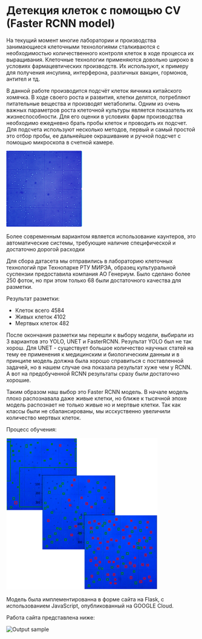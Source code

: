 # Детекция клеток с помощью CV (Faster RCNN model)

На текущий момент многие лаборатории и производства занимающиеся клеточными технологиями сталкиваются с необходимостью количественного контроля клеток в ходе процесса их выращивания. Клеточные технологии применяются довольно широко в условиях фармацевтических производств. Их используют, к примеру для получения инсулина, интерферона, различных вакцин, гормонов, антител и тд.

В данной работе производится подсчёт клеток яичника китайского хомячка. В ходе своего роста и развития, клетки делятся, потребляют питательные вещества и производят метаболиты. Одним из очень важных параметров роста клеточной культуры является показатель их жизнеспособности. Для его оценки в условиях фарм производства необходимо ежедневно брать пробы клеток и проводить их подсчет. Для подсчета используют несколько методов, первый и самый простой это отбор пробы, ее дальнейшее окрашивание и ручной подсчет с помощью микроскопа в счетной камере.

<img src="https://github.com/njarkih/cells_counter/blob/main/presentation/cells_example.PNG" width="200" height="200">

Более современным вариантом является использование каунтеров, это автоматические системы, требующие наличие специфической и достаточно дорогой расходки

Для сбора датасета мы отправились в лабораторию клеточных технологий при Технопарке РТУ МИРЭА, образец культуральной суспензии предоставила компания АО Генериум. Было сделано более 250 фоток, но при этом только 68 были достаточного качества для разметки. 

Результат разметки:
  - Клеток всего 4584
  - Живых клеток 4102
  - Мертвых клеток 482

После окончания разметки мы перешли к выбору модели, выбирали из 3 вариантов это YOLO, UNET и FasterRCNN.
Результат YOLO был не так хорош. Для UNET - существует большое количество научных статей на тему ее применения к медицинским и биологическим данным и в принципе модель должна была хорошо справиться с поставленной задачей, но в нашем случае она показала результат хуже чем у RCNN. А вот на предобученной RCNN результаты сразу были достаточно хорошие.

Таким образом наш выбор это Faster RCNN модель. В начале модель плохо распознавала даже живые клетки, но ближе к тысячной эпохе модель распознает не только живые но и мертвые клетки. Так как классы были не сбалансированы, мы исскуственно увеличили количество мертвых клеток.

Процесс обучения:

<img src="https://github.com/njarkih/cells_counter/blob/main/presentation/learning_process.PNG" width="400" height="400">

Модель была имплементированна в форме сайта на Flask, с использованием JavaScript, опубликованный на GOOGLE Cloud.

Работа сайта представлена ниже:

![Output sample](https://github.com/njarkih/cells_counter/blob/main/presentation/Cells.gif)

